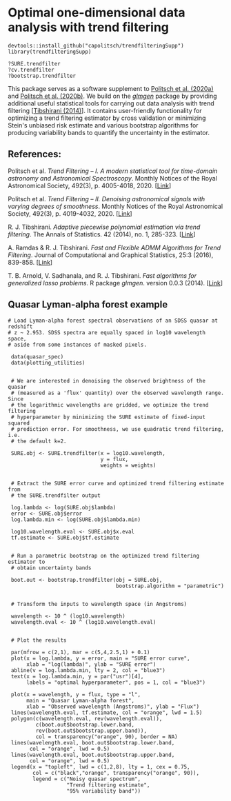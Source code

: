 # Optimal one-dimensional data analysis with trend filtering

```
devtools::install_github("capolitsch/trendfilteringSupp")
library(trendfilteringSupp)

?SURE.trendfilter
?cv.trendfilter
?bootstrap.trendfilter
```

This package serves as a software supplement to [Politsch et al. (2020a)](https://academic.oup.com/mnras/article/492/3/4005/5704413) 
and [Politsch et al. (2020b)](https://academic.oup.com/mnras/article/492/3/4019/5704414).
We build on the [*glmgen*](https://github.com/glmgen/glmgen) package
by providing additional useful statistical tools for carrying out data analysis 
with trend filtering [[Tibshirani (2014)](https://projecteuclid.org/euclid.aos/1395234979)]. 
It contains user-friendly functionality for optimizing a trend filtering estimator by 
cross validation or minimizing Stein's unbiased risk estimate and various 
bootstrap algorithms for producing variability bands to quantify the uncertainty 
in the estimator.


## References:

Politsch et al. *Trend Filtering – I. A modern statistical tool for time-domain astronomy and Astronomical Spectroscopy*. 
Monthly Notices of the Royal Astronomical Society, 492(3), p. 4005-4018, 2020. [[Link](https://academic.oup.com/mnras/article/492/3/4005/5704413)]

Politsch et al. *Trend Filtering – II. Denoising astronomical signals with varying degrees of smoothness*. 
Monthly Notices of the Royal Astronomical Society, 492(3), p. 4019-4032, 2020. [[Link](https://academic.oup.com/mnras/article/492/3/4019/5704414)]

R. J. Tibshirani. *Adaptive piecewise polynomial estimation via trend filtering*. 
The Annals of Statistics. 42 (2014), no. 1, 285-323. [[Link](https://projecteuclid.org/euclid.aos/1395234979)]

A. Ramdas & R. J. Tibshirani. *Fast and Flexible ADMM Algorithms for Trend Filtering*.
Journal of Computational and Graphical Statistics, 25:3 (2016), 839-858. [[Link](https://amstat.tandfonline.com/doi/abs/10.1080/10618600.2015.1054033#.XfJpNpNKju0)]

T. B. Arnold, V. Sadhanala, and R. J. Tibshirani. *Fast algorithms for generalized lasso problems*. R package *glmgen*.
version 0.0.3 (2014). [[Link](https://github.com/glmgen/glmgen)]


## Quasar Lyman-alpha forest example 

```
# Load Lyman-alpha forest spectral observations of an SDSS quasar at redshift 
# z ~ 2.953. SDSS spectra are equally spaced in log10 wavelength space, 
# aside from some instances of masked pixels.
 
 data(quasar_spec)
 data(plotting_utilities)
 
 
 # We are interested in denoising the observed brightness of the quasar 
 # (measured as a 'flux' quantity) over the observed wavelength range. Since 
 # the logarithmic wavelengths are gridded, we optimize the trend filtering 
 # hyperparameter by minimizing the SURE estimate of fixed-input squared 
 # prediction error. For smoothness, we use quadratic trend filtering, i.e. 
 # the default k=2. 
 
 SURE.obj <- SURE.trendfilter(x = log10.wavelength, 
                              y = flux, 
                              weights = weights)
 
 
 # Extract the SURE error curve and optimized trend filtering estimate from 
 # the SURE.trendfilter output
 
 log.lambda <- log(SURE.obj$lambda)
 error <- SURE.obj$error
 log.lambda.min <- log(SURE.obj$lambda.min)
 
 log10.wavelength.eval <- SURE.obj$x.eval
 tf.estimate <- SURE.obj$tf.estimate
 
 
 # Run a parametric bootstrap on the optimized trend filtering estimator to 
 # obtain uncertainty bands
 
 boot.out <- bootstrap.trendfilter(obj = SURE.obj, 
                                   bootstrap.algorithm = "parametric")
 
 
 # Transform the inputs to wavelength space (in Angstroms)
 
 wavelength <- 10 ^ (log10.wavelength)
 wavelength.eval <- 10 ^ (log10.wavelength.eval)
 
 
 # Plot the results

 par(mfrow = c(2,1), mar = c(5,4,2.5,1) + 0.1)
 plot(x = log.lambda, y = error, main = "SURE error curve", 
      xlab = "log(lambda)", ylab = "SURE error")
 abline(v = log.lambda.min, lty = 2, col = "blue3")
 text(x = log.lambda.min, y = par("usr")[4], 
      labels = "optimal hyperparameter", pos = 1, col = "blue3")
 
 plot(x = wavelength, y = flux, type = "l", 
      main = "Quasar Lyman-alpha forest", 
      xlab = "Observed wavelength (Angstroms)", ylab = "Flux")
 lines(wavelength.eval, tf.estimate, col = "orange", lwd = 1.5)
 polygon(c(wavelength.eval, rev(wavelength.eval)), 
         c(boot.out$bootstrap.lower.band, 
         rev(boot.out$bootstrap.upper.band)),
         col = transparency("orange", 90), border = NA)
 lines(wavelength.eval, boot.out$bootstrap.lower.band, 
       col = "orange", lwd = 0.5)
 lines(wavelength.eval, boot.out$bootstrap.upper.band, 
       col = "orange", lwd = 0.5)
 legend(x = "topleft", lwd = c(1,2,8), lty = 1, cex = 0.75,
        col = c("black","orange", transparency("orange", 90)), 
        legend = c("Noisy quasar spectrum",
                   "Trend filtering estimate",
                   "95% variability band"))
```
